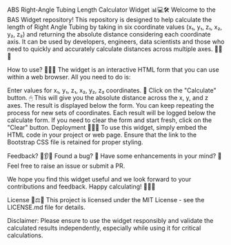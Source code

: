 ABS Right-Angle Tubing Length Calculator Widget 📊💻🛠
Welcome to the BAS Widget repository! This repository is designed to help calculate the length of Right Angle Tubing by taking in six coordinate values (x₁, y₁, z₁, x₂, y₂, z₂) and returning the absolute distance considering each coordinate axis. It can be used by developers, engineers, data scientists and those who need to quickly and accurately calculate distances across multiple axes. 🧪📓📐

How to use? 🧐🤔💡
The widget is an interactive HTML form that you can use within a web browser. All you need to do is:

Enter values for x₁, y₁, z₁, x₂, y₂, z₂ coordinates. 📝
Click on the "Calculate" button. 🖱 This will give you the absolute distance across the x, y, and z axes. The result is displayed below the form.
You can keep repeating the process for new sets of coordinates. Each result will be logged below the calculate form.
If you need to clear the form and start fresh, click on the "Clear" button.
Deployment 🚀🌐🔗
To use this widget, simply embed the HTML code in your project or web page. Ensure that the link to the Bootstrap CSS file is retained for proper styling.

Feedback? 💌👂🆘
Found a bug? 🐛 Have some enhancements in your mind? 🧠 Feel free to raise an issue or submit a PR.

We hope you find this widget useful and we look forward to your contributions and feedback. Happy calculating! 🙌💪🎉

License 📜⚖🔏
This project is licensed under the MIT License - see the LICENSE.md file for details.

Disclaimer: Please ensure to use the widget responsibly and validate the calculated results independently, especially while using it for critical calculations.
